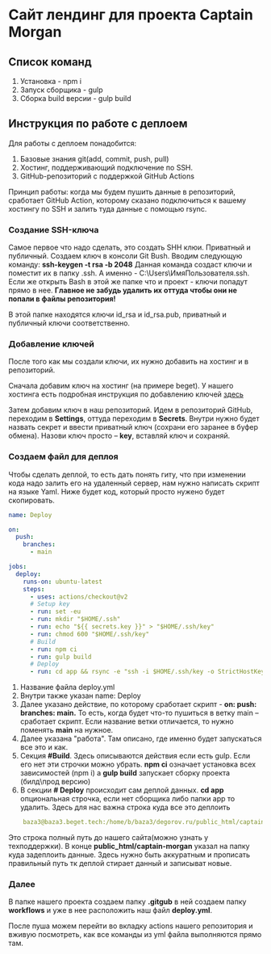 # Сайт лендинг для проекта Captain Morgan

## Список команд

1. Установка - npm i
2. Запуск сборщика - gulp
3. Сборка build версии - gulp build

## Инструкция по работе с деплоем

Для работы с деплоем понадобится:
1. Базовые знания git(add, commit, push, pull)
2. Хостинг, поддерживающий подключение по SSH.
3. GitHub-репозиторий с поддержкой GitHub Actions

Принцип работы: когда мы будем пушить данные в репозиторий, сработает GitHub Action, которому сказано подключиться к вашему хостингу по SSH и залить туда данные с помощью rsync.

### Создание SSH-ключа

Самое первое что надо сделать, это создать SHH клюи. Приватный и публичный. Создаем ключ в консоли Git Bush. 
Вводим следующую команду: **ssh-keygen -t rsa -b 2048**
Данная команда создаст ключи и поместит их в папку .ssh. А именно - C:\Users\ИмяПользователя.ssh. 
Если же открыть Bash в этой же папке что и проект - ключи попадут прямо в нее. **Главное не забудь удалить их оттуда чтобы они не попали в файлы репозитория!**

В этой папке находятся ключи id_rsa и id_rsa.pub, приватный и публичный ключи соответственно.

### Добавление ключей

После того как мы создали ключи, их нужно добавить на хостинг и в репозиторий.

Сначала добавим ключ на хостинг (на примере beget). У нашего хостинга есть подробная инструкция по добавлению ключей [здесь](https://beget.com/ru/kb/how-to/ssh/avtomaticheskaya-ssh-avtorizacziya-po-klyuchu)

Затем добавим ключ в наш репозиторий. Идем в репозиторий GitHub, переходим в **Settings**, оттуда переходим в **Secrets**. Внутри нужно будет назвать секрет и ввести приватный ключ (сохрани его заранее в буфер обмена). Назови ключ просто – **key**, вставляй ключ и сохраняй.

### Создаем файл для деплоя

Чтобы сделать деплой, то есть дать понять гиту, что при изменении кода надо залить его на удаленный сервер, нам нужно написать скрипт на языке Yaml. Ниже будет код, который просто нужено будет скопировать.

```yaml
name: Deploy

on:
  push:
    branches:
      - main

jobs:
  deploy:
    runs-on: ubuntu-latest
    steps:
      - uses: actions/checkout@v2
      # Setup key
      - run: set -eu
      - run: mkdir "$HOME/.ssh"
      - run: echo "${{ secrets.key }}" > "$HOME/.ssh/key"
      - run: chmod 600 "$HOME/.ssh/key"
      # Build
      - run: npm ci
      - run: gulp build
      # Deploy
      - run: cd app && rsync -e "ssh -i $HOME/.ssh/key -o StrictHostKeyChecking=no" --archive --compress --delete . baza3@baza3.beget.tech:/home/b/baza3/degorov.ru/public_html/captain-morgan
```

1. Название файла deploy.yml
2. Внутри также указан name: Deploy
3. Далее указано действие, по которому сработает скрипт - **on: push: branches: main.** То есть, когда будет что-то пушиться в ветку main – сработает скрипт. Если название ветки отличается, то нужно поменять **main** на нужное.
4. Далее указана "работа". Там описано, где именно будет запускаться все это и как.
5. Секция **#Build**. Здесь описываются действия если есть gulp. Если его нет эти строчки можно убрать. **npm ci** означает установка всех зависимостей (npm i) а **gulp build** запускает сборку проекта (билд\прод версию)
6. В секции **# Deploy** происходит сам деплой данных. **cd app** опциональная строчка, если нет сборщика либо папки app то удалить. Здесь для нас важна строка куда все это деплоить  
```yaml
	baza3@baza3.beget.tech:/home/b/baza3/degorov.ru/public_html/captain-morgan
```
Это строка полный путь до нашего сайта(можно узнать у техподдержки). В конце **public_html/captain-morgan** указал на папку куда задеплоить данные. Здесь нужно быть аккуратным и прописать правильный путь тк деплой стирает данный и записыват новые.

### Далее
В папке нашего проекта создаем папку **.gitgub** в ней создаем папку **workflows** и уже в нее расположить наш файл **deploy.yml**.

После пуша можем перейти во вкладку actions нашего репозитория и вживую посмотреть, как все команды из yml файла выполняются прямо там.
